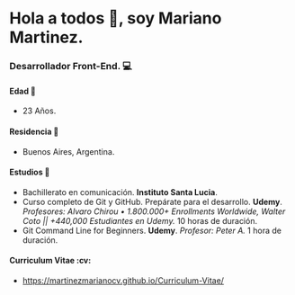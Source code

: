 # Hola a todos :wave:, soy Mariano Martinez.

### Desarrollador **Front-End**. :computer:

#### Edad :older_man:
* 23 Años.

#### Residencia :moyai:
* Buenos Aires, Argentina.

#### Estudios :blue_book:
* Bachillerato en comunicación. **Instituto Santa Lucia**.
* Curso completo de Git y GitHub. Prepárate para el desarrollo. **Udemy**. *Profesores: Alvaro Chirou • 1.800.000+ Enrollments Worldwide, Walter Coto || +440,000 Estudiantes en Udemy.* 10 horas de duración.
* Git Command Line for Beginners. **Udemy**. *Profesor: Peter A.* 1 hora de duración.

#### Curriculum Vitae :cv:
* https://martinezmarianocv.github.io/Curriculum-Vitae/

